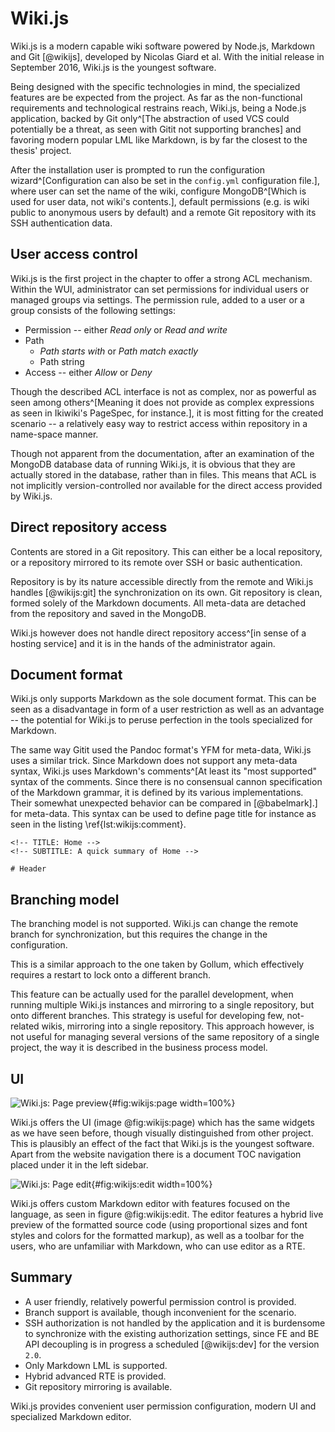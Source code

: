 # Wiki.js

Wiki.js is a modern capable wiki software powered by Node.js, Markdown and Git [@wikijs], developed by Nicolas Giard et al.
With the initial release in September 2016, Wiki.js is the youngest software.

Being designed with the specific technologies in mind, the specialized features are be expected from the project.
As far as the non-functional requirements and technological restrains reach, Wiki.js, being a Node.js application, backed by Git only^[The abstraction of used VCS could potentially be a threat, as seen with Gitit not supporting branches] and favoring modern popular LML like Markdown, is by far the closest to the thesis' project.

After the installation user is prompted to run the configuration wizard^[Configuration can also be set in the `config.yml` configuration file.], where user can set the name of the wiki, configure MongoDB^[Which is used for user data, not wiki's contents.], default permissions (e.g. is wiki public to anonymous users by default) and a remote Git repository with its SSH authentication data.

## User access control

Wiki.js is the first project in the chapter to offer a strong ACL mechanism.
Within the WUI, administrator can set permissions for individual users or managed groups via settings.
The permission rule, added to a user or a group consists of the following settings:

* Permission -- either _Read only_ or _Read and write_
* Path
    * _Path starts with_ or _Path match exactly_
    * Path string
* Access -- either _Allow_ or _Deny_

Though the described ACL interface is not as complex, nor as powerful as seen among others^[Meaning it does not provide as complex expressions as seen in Ikiwiki's PageSpec, for instance.], it is most fitting for the created scenario
-- a relatively easy way to restrict access within repository in a name-space manner.

Though not apparent from the documentation, after an examination of the MongoDB database data of running Wiki.js, it is obvious that they are actually stored in the database, rather than in files.
This means that ACL is not implicitly version-controlled nor available for the direct access provided by Wiki.js.

## Direct repository access

Contents are stored in a Git repository.
This can either be a local repository, or a repository mirrored to its remote over SSH or basic authentication.

Repository is by its nature accessible directly from the remote and Wiki.js handles [@wikijs:git] the synchronization on its own.
Git repository is clean, formed solely of the Markdown documents.
All meta-data are detached from the repository and saved in the MongoDB.

Wiki.js however does not handle direct repository access^[in sense of a hosting service] and it is in the hands of the administrator again.

## Document format

Wiki.js only supports Markdown as the sole document format.
This can be seen as a disadvantage in form of a user restriction as well as an advantage -- the potential for Wiki.js to peruse perfection in the tools specialized for Markdown.

The same way Gitit used the Pandoc format's YFM for meta-data, Wiki.js uses a similar trick.
Since Markdown does not support any meta-data syntax, Wiki.js uses Markdown's comments^[At least its "most supported" syntax of the comments. Since there is no consensual cannon specification of the Markdown grammar, it is defined by its various implementations. Their somewhat unexpected behavior can be compared in [@babelmark].] for meta-data.
This syntax can be used to define page title for instance as seen in the listing \ref{lst:wikijs:comment}.

```{language=html caption="Wiki.js: Markdown meta comments" label="lst:wikijs:comment"}
<!-- TITLE: Home -->
<!-- SUBTITLE: A quick summary of Home -->

# Header
```

## Branching model

The branching model is not supported.
Wiki.js can change the remote branch for synchronization, but this requires the change in the configuration.

This is a similar approach to the one taken by Gollum, which effectively requires a restart to lock onto a different branch.

This feature can be actually used for the parallel development, when running multiple Wiki.js instances and mirroring to a single repository, but onto different branches.
This strategy is useful for developing few, not-related wikis, mirroring into a single repository.
This approach however, is not useful for managing several versions of the same repository of a single project, the way it is described in the business process model.

## UI

![Wiki.js: Page preview](./src/assets/images/wikijs-page){#fig:wikijs:page width=100%}

Wiki.js offers the UI (image @fig:wikijs:page) which has the same widgets as we have seen before, though visually distinguished from other project. This is plausibly an effect of the fact that Wiki.js is the youngest software.
Apart from the website navigation there is a document TOC navigation placed under it in the left sidebar.

![Wiki.js: Page edit](./src/assets/images/wikijs-edit){#fig:wikijs:edit width=100%}

Wiki.js offers custom Markdown editor with features focused on the language, as seen in figure @fig:wikijs:edit.
The editor features a hybrid live preview of the formatted source code (using proportional sizes and font styles and colors for the formatted markup), as well as a toolbar for the users, who are unfamiliar with Markdown, who can use editor as a RTE.

## Summary

- A user friendly, relatively powerful permission control is provided.
- Branch support is available, though inconvenient for the scenario.
- SSH authorization is not handled by the application and it is burdensome to synchronize with the existing authorization settings, since FE and BE API decoupling is in progress a scheduled [@wikijs:dev] for the version `2.0`.
- Only Markdown LML is supported.
- Hybrid advanced RTE is provided.
- Git repository mirroring is available.

Wiki.js provides convenient user permission configuration, modern UI and specialized Markdown editor.
